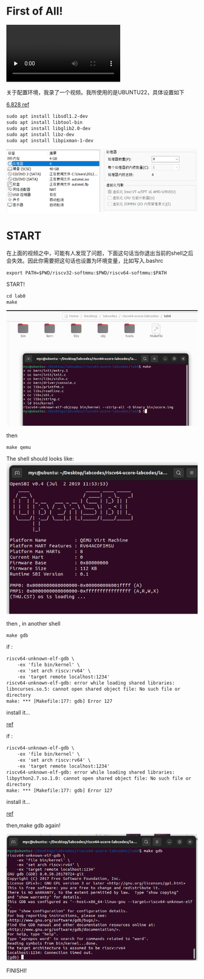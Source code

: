 # First of All!

<video id="video" controls="" preload="none">
    <source id="mp4" src="./环境配置.mp4" type="video/mp4">
</video>


关于配置环境，我录了一个视频。我所使用的是UBUNTU22，具体设置如下

[6.828 ref](https://blog.csdn.net/zzzlueng/article/details/115277245)

```
sudo apt install libsdl1.2-dev
sudo apt install libtool-bin
sudo apt install libglib2.0-dev
sudo apt install libz-dev
sudo apt install libpixman-1-dev
```

![0-0](./lab0-0.png)
# START
在上面的视频之中，可能有人发现了问题，下面这句话当你退出当前的shell之后会失效。因此你需要把这句话也设置为环境变量，比如写入.bashrc
```
export PATH=$PWD/riscv32-softmmu:$PWD/riscv64-softmmu:$PATH
```
START!
```
cd lab0
make
```
![0-1](./lab0-1.png)

then

```
make qemu
```

The shell should looks like:
![0-2](./lab0-2.png)

then , in another shell

```
make gdb
```

if :
```
riscv64-unknown-elf-gdb \
    -ex 'file bin/kernel' \
    -ex 'set arch riscv:rv64' \
    -ex 'target remote localhost:1234'
riscv64-unknown-elf-gdb: error while loading shared libraries: libncurses.so.5: cannot open shared object file: No such file or directory
make: *** [Makefile:177: gdb] Error 127

```

install it...

[ref](https://blog.csdn.net/qq_35078688/article/details/125326873)

if :

```
riscv64-unknown-elf-gdb \
    -ex 'file bin/kernel' \
    -ex 'set arch riscv:rv64' \
    -ex 'target remote localhost:1234'
riscv64-unknown-elf-gdb: error while loading shared libraries: libpython2.7.so.1.0: cannot open shared object file: No such file or directory
make: *** [Makefile:177: gdb] Error 127

```

install it...

[ref](https://stackoverflow.com/questions/26597527/how-to-install-libpython2-7-so)

then,make gdb again!

![lab0-3](./lab0-3.png)

FINISHI!

